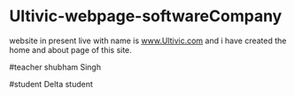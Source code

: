 # Ultivic-webpage-softwareCompany
website in present live with name is www.Ultivic.com and i have created the home and about page of this site.


#teacher 
shubham Singh

#student
Delta student